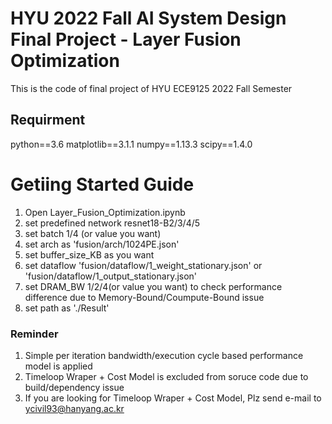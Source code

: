 # HYU 2022 Fall AI System Design Final Project - Layer Fusion Optimization #
This is the code of final project of HYU ECE9125 2022 Fall Semester

## Requirment ##
python==3.6
matplotlib==3.1.1
numpy==1.13.3
scipy==1.4.0

# Getiing Started Guide #
1. Open Layer_Fusion_Optimization.ipynb
2. set predefined network resnet18-B2/3/4/5
3. set batch 1/4 (or value you want)
4. set arch as 'fusion/arch/1024PE.json'
5. set buffer_size_KB as you want
6. set dataflow 'fusion/dataflow/1_weight_stationary.json' or 'fusion/dataflow/1_output_stationary.json'
7. set DRAM_BW 1/2/4(or value you want) to check performance difference due to Memory-Bound/Coumpute-Bound issue
8. set path as './Result'

### Reminder ###
1. Simple per iteration bandwidth/execution cycle based performance model is applied
2. Timeloop Wraper + Cost Model is excluded from soruce code due to build/dependency issue
3. If you are looking for Timeloop Wraper + Cost Model, Plz send e-mail to ycivil93@hanyang.ac.kr
